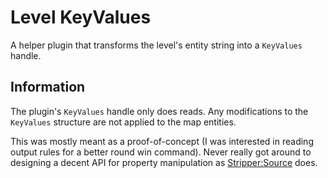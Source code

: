 # Level KeyValues
A helper plugin that transforms the level's entity string into a `KeyValues` handle.

## Information

The plugin's `KeyValues` handle only does reads.  Any modifications to the `KeyValues` structure are not applied to the map entities.

This was mostly meant as a proof-of-concept (I was interested in reading output rules for a better round win command).
Never really got around to designing a decent API for property manipulation as [Stripper:Source] does.

[Stripper:Source]: http://www.bailopan.net/stripper/
